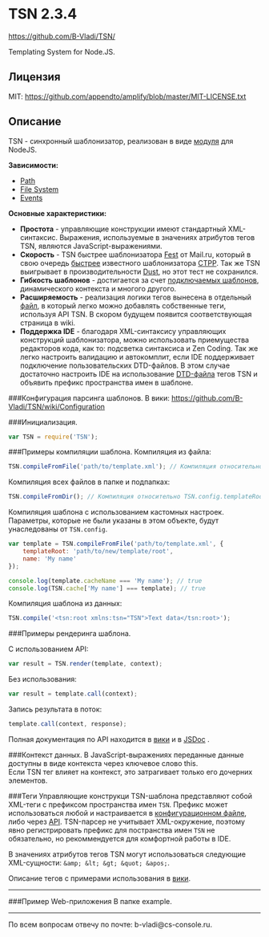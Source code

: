 # TSN 2.3.4 #
https://github.com/B-Vladi/TSN/

Templating System for Node.JS.

## Лицензия
MIT: https://github.com/appendto/amplify/blob/master/MIT-LICENSE.txt

## Описание
TSN - синхронный шаблонизатор, реализован в виде <a href="http://nodejs.org/api/modules.html">модуля</a> для NodeJS.

<b>Зависимости:</b>
* <a href="http://nodejs.org/docs/latest/api/path.html">Path</a>
* <a href="http://nodejs.org/docs/latest/api/fs.html">File System</a>
* <a href="http://nodejs.org/docs/latest/api/events.html">Events</a>

<b>Основные характеристики:</b>
* <b>Простота</b> - управляющие конструкции имеют стандартный XML-синтаксис. Выражения, используемые в значениях атрибутов тегов TSN, являются JavaScript-выражениями.
* <b>Скорость</b> - TSN быстрее шаблонизатора <a href="https://github.com/mailru/fest">Fest</a> от Mail.ru, который в свою очередь <a href="https://github.com/vflash/FestLB?">быстрее</a> известного шаблонизатора <a href="http://ctpp.havoc.ru/">CTPP</a>. Так же TSN выигрывает в производительности <a href="http://akdubya.github.com/dustjs">Dust</a>, но этот тест не сохранился.
* <b>Гибкость шаблонов</b> - достигается за счет <a href="https://github.com/B-Vladi/TSN/wiki/Tags#wiki-tsn.include">подключаемых шаблонов</a>, динамического контекста и многого другого.
* <b>Расширяемость</b> - реализация логики тегов вынесена в отдельный <a href="https://github.com/B-Vladi/TSN/blob/master/tags.js">файл</a>, в который легко можно добавлять собственные теги, используя API TSN. В скором будущем появится соответствующая страница в wiki.
* <b>Поддержка IDE</b> - благодаря XML-синтаксису управляющих конструкций шаблонизатора, можно использовать приемущества редакторов кода, как то: подсветка синтаксиса и Zen Coding. Так же легко настроить валидацию и автокомплит, если IDE поддерживает подключение пользовательских DTD-файлов. В этом случае достаточно настроить IDE на использование <a href="https://github.com/B-Vladi/TSN/blob/master/TSN.dtd">DTD-файла</a> тегов TSN и объявить префикс пространства имен в шаблоне.

###Конфигурация парсинга шаблонов.
В вики: https://github.com/B-Vladi/TSN/wiki/Configuration

###Инициализация.
```js
var TSN = require('TSN');
```

###Примеры компиляции шаблона.
Компиляция из файла:

```js
TSN.compileFromFile('path/to/template.xml'); // Компиляция относительно TSN.config.templateRoot.
```

Компиляция всех файлов в папке и подпапках:

```js
TSN.compileFromDir(); // Компиляция относительно TSN.config.templateRoot.
```

Компиляция шаблона с использованием кастомных настроек. Параметры, которые не были указаны в этом объекте, будут унаследованы от `TSN.config`.

```js
var template = TSN.compileFromFile('path/to/template.xml', {
	templateRoot: 'path/to/new/template/root',
	name: 'My name'
});

console.log(template.cacheName === 'My name'); // true
console.log(TSN.cache['My name'] === template); // true
```

Компиляция шаблона из данных:

```js
TSN.compile('<tsn:root xmlns:tsn="TSN">Text data</tsn:root>');
```

###Примеры рендеринга шаблона.

С использованием API:

```js
var result = TSN.render(template, context);
```

Без использования:

```js
var result = template.call(context);
```

Запись результата в поток:

```js
template.call(context, response);
```

Полная документация по API находится в <a href="https://github.com/B-Vladi/TSN/wiki/API">вики</a> и в <a href="https://github.com/B-Vladi/TSN/jsdoc/index.html">JSDoc</a> .

###Контекст данных.
В JavaScript-выражениях переданные данные доступны в виде контекста через ключевое слово this.
<br />
Если TSN тег влияет на контекст, это затрагивает только его дочерних элементов.

###Теги
Управляющие конструкци TSN-шаблона представляют собой XML-теги с префиксом пространства имен `TSN`. Префикс может использоваться любой и настраивается в <a href="https://github.com/B-Vladi/TSN/blob/master/config.json">конфигурационном файле</a>, либо через <a href="https://github.com/B-Vladi/TSN/wiki/API#wiki-.config">API</a>.
TSN-парсер не учитывает XML-окружение, поэтому явно регистрировать префикс для постранства имен `TSN` не обязательно, но рекоммендуется для комфортной работы в IDE.

В значениях атрибутов тегов TSN могут использоваться следующие XML-сущности: `&amp; &lt; &gt; &quot; &apos;`.

Описание тегов с примерами использования в <a href="https://github.com/B-Vladi/TSN/wiki/Tags">вики</a>.
<hr />

###Пример Web-приложения
В папке example.

<hr />
По всем вопросам отвечу по почте: b-vladi@cs-console.ru.